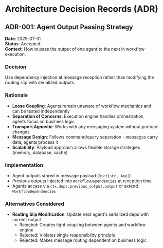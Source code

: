 # Architecture Decision Records (ADR)

## ADR-001: Agent Output Passing Strategy

**Date**: 2025-07-31  
**Status**: Accepted  
**Context**: How to pass the output of one agent to the next in workflow execution.

### Decision
Use dependency injection at message reception rather than modifying the routing slip with serialized outputs.

### Rationale
- **Loose Coupling**: Agents remain unaware of workflow mechanics and can be tested independently
- **Separation of Concerns**: Execution engine handles orchestration, agents focus on business logic  
- **Transport Agnostic**: Works with any messaging system without protocol changes
- **Message Design**: Follows command/query separation - messages carry data, agents process it
- **Scalability**: Payload approach allows flexible storage strategies (memory, database, cache)

### Implementation
- Agent outputs stored in message payload (`Dict[str, Any]`)
- Previous outputs injected into `WorkflowDependencies` at reception time
- Agents access via `ctx.deps.previous_output.output` or extend `WorkflowDependencies`

### Alternatives Considered
- **Routing Slip Modification**: Update next agent's serialized deps with current output
  - Rejected: Creates tight coupling between agents and workflow engine
  - Rejected: Violates single responsibility principle
  - Rejected: Makes message routing dependent on business logic
